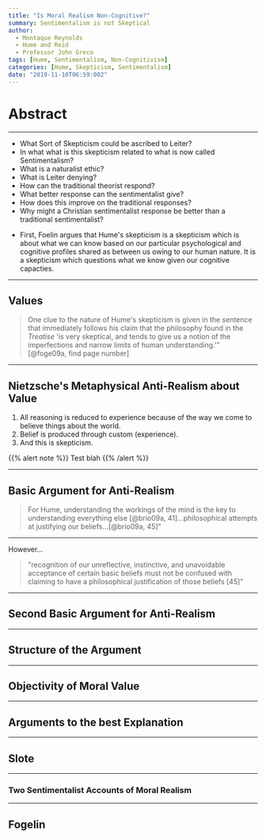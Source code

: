 ```yaml
---
title: "Is Moral Realism Non-Cognitive?"
summary: Sentimentalism is not Skeptical
author:
  - Montaque Reynolds
  - Hume and Reid
  - Professor John Greco
tags: [Hume, Sentimentalism, Non-Cognitivism]
categories: [Hume, Skepticism, Sentimentalism]
date: "2019-11-10T06:59:002"
---
```


# Abstract

---

* What Sort of Skepticism could be ascribed to Leiter?
* In what what is this skepticism related to what is now called Sentimentalism?
* What is a naturalist ethic?
* What is Leiter denying?
* How can the traditional theorist respond?
* What better response can the sentimentalist give?
* How does this improve on the traditional responses?
* Why might a Christian sentimentalist response be better than a traditional
  sentimentalist?

- First, Foelin argues that Hume's skepticism is a skepticism which is about what we can know based on our particular psychological and cognitive profiles shared as between us owing to our human nature. It is a skepticism which questions what we know given our cognitive capacties.



---

## Values

> One clue to the nature of Hume's skepticism is given in the sentence that immediately follows his claim that the philosophy found in the *Treatise* 'is very skeptical, and tends to give us a notion of the imperfections and narrow limits of human understanding.'"[@foge09a, find page number]


---

## Nietzsche's Metaphysical Anti-Realism about Value

1. All reasoning is reduced to experience because of the way we come to believe things about the world.
2. Belief is produced through custom (experience).
3. And this is skepticism.

{{% alert note %}}
Test blah
{{% /alert %}}

---

## Basic Argument for Anti-Realism

> For Hume, understanding the workings of the mind is the key to understanding everything else [@brio09a, 41]...philosophical attempts at justifying our beliefs...[@brio09a, 45]"

---

However...

> "recognition of our unreflective, instinctive, and unavoidable acceptance of certain basic beliefs must not be confused with claiming to have a philosophical justification of those beliefs [45]"


---

## Second Basic Argument for Anti-Realism















---

## Structure of the Argument












---

## Objectivity of Moral Value





---

## Arguments to the best Explanation







---

## Slote


---

### Two Sentimentalist Accounts of Moral Realism


---

## Fogelin

